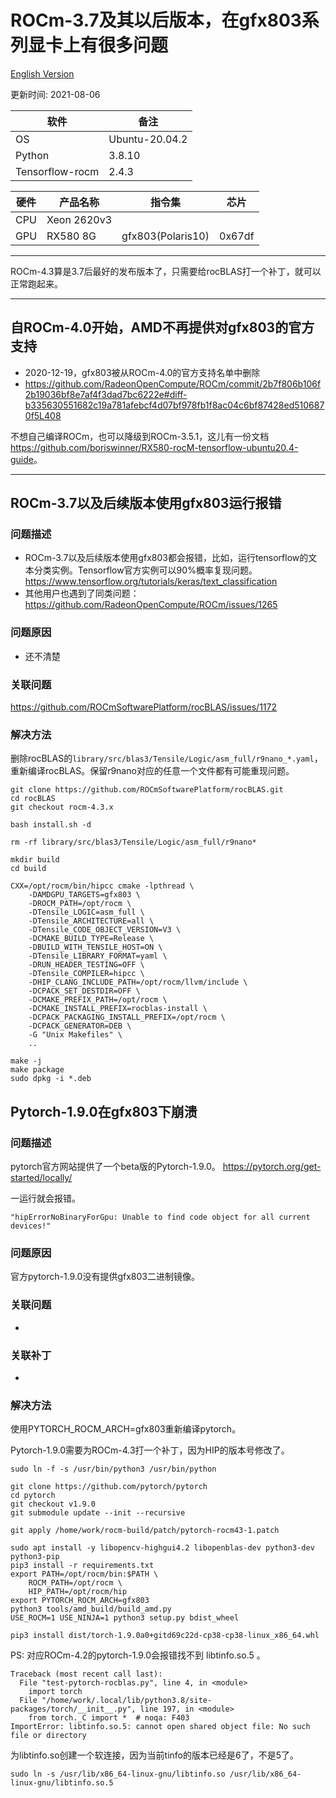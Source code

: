 
# ROCm-3.7及其以后版本，在gfx803系列显卡上有很多问题

[English Version](README.md)

更新时间: 2021-08-06

|软件           |备注          |
|---------------|--------------|
|OS             |Ubuntu-20.04.2|
|Python         |3.8.10        |
|Tensorflow-rocm|2.4.3         |

|硬件    |产品名称    |指令集           |芯片   |
|--------|------------|-----------------|-------|
|CPU     |Xeon 2620v3 |                 |       |
|GPU     |RX580 8G    |gfx803(Polaris10)|0x67df |

---

ROCm-4.3算是3.7后最好的发布版本了，只需要给rocBLAS打一个补丁，就可以正常跑起来。

---

## 自ROCm-4.0开始，AMD不再提供对gfx803的官方支持

* 2020-12-19，gfx803被从ROCm-4.0的官方支持名单中删除
* <https://github.com/RadeonOpenCompute/ROCm/commit/2b7f806b106f2b19036bf8e7af4f3dad7bc6222e#diff-b335630551682c19a781afebcf4d07bf978fb1f8ac04c6bf87428ed5106870f5L408>

不想自己编译ROCm，也可以降级到ROCm-3.5.1，这儿有一份文档<https://github.com/boriswinner/RX580-rocM-tensorflow-ubuntu20.4-guide>。

---

## ROCm-3.7以及后续版本使用gfx803运行报错

### 问题描述

* ROCm-3.7以及后续版本使用gfx803都会报错，比如，运行tensorflow的文本分类实例。Tensorflow官方实例可以90%概率复现问题。 <https://www.tensorflow.org/tutorials/keras/text_classification>
* 其他用户也遇到了同类问题： <https://github.com/RadeonOpenCompute/ROCm/issues/1265>

### 问题原因

* 还不清楚

### 关联问题

<https://github.com/ROCmSoftwarePlatform/rocBLAS/issues/1172>

### 解决方法

删除rocBLAS的`library/src/blas3/Tensile/Logic/asm_full/r9nano_*.yaml`，重新编译rocBLAS。保留r9nano对应的任意一个文件都有可能重现问题。

```
git clone https://github.com/ROCmSoftwarePlatform/rocBLAS.git
cd rocBLAS
git checkout rocm-4.3.x

bash install.sh -d

rm -rf library/src/blas3/Tensile/Logic/asm_full/r9nano*

mkdir build
cd build

CXX=/opt/rocm/bin/hipcc cmake -lpthread \
    -DAMDGPU_TARGETS=gfx803 \
    -DROCM_PATH=/opt/rocm \
    -DTensile_LOGIC=asm_full \
    -DTensile_ARCHITECTURE=all \
    -DTensile_CODE_OBJECT_VERSION=V3 \
    -DCMAKE_BUILD_TYPE=Release \
    -DBUILD_WITH_TENSILE_HOST=ON \
    -DTensile_LIBRARY_FORMAT=yaml \
    -DRUN_HEADER_TESTING=OFF \
    -DTensile_COMPILER=hipcc \
    -DHIP_CLANG_INCLUDE_PATH=/opt/rocm/llvm/include \
    -DCPACK_SET_DESTDIR=OFF \
    -DCMAKE_PREFIX_PATH=/opt/rocm \
    -DCMAKE_INSTALL_PREFIX=rocblas-install \
    -DCPACK_PACKAGING_INSTALL_PREFIX=/opt/rocm \
    -DCPACK_GENERATOR=DEB \
    -G "Unix Makefiles" \
    ..

make -j
make package
sudo dpkg -i *.deb

```

## Pytorch-1.9.0在gfx803下崩溃

### 问题描述

pytorch官方网站提供了一个beta版的Pytorch-1.9.0。 
<https://pytorch.org/get-started/locally/>

一运行就会报错。

```
"hipErrorNoBinaryForGpu: Unable to find code object for all current devices!"

```

### 问题原因

官方pytorch-1.9.0没有提供gfx803二进制镜像。

### 关联问题

-

### 关联补丁

-

### 解决方法

使用PYTORCH_ROCM_ARCH=gfx803重新编译pytorch。

Pytorch-1.9.0需要为ROCm-4.3打一个补丁，因为HIP的版本号修改了。

```
sudo ln -f -s /usr/bin/python3 /usr/bin/python

git clone https://github.com/pytorch/pytorch
cd pytorch
git checkout v1.9.0
git submodule update --init --recursive

git apply /home/work/rocm-build/patch/pytorch-rocm43-1.patch

sudo apt install -y libopencv-highgui4.2 libopenblas-dev python3-dev python3-pip
pip3 install -r requirements.txt
export PATH=/opt/rocm/bin:$PATH \
    ROCM_PATH=/opt/rocm \
    HIP_PATH=/opt/rocm/hip 
export PYTORCH_ROCM_ARCH=gfx803
python3 tools/amd_build/build_amd.py
USE_ROCM=1 USE_NINJA=1 python3 setup.py bdist_wheel

pip3 install dist/torch-1.9.0a0+gitd69c22d-cp38-cp38-linux_x86_64.whl

```

PS: 对应ROCm-4.2的pytorch-1.9.0会报错找不到 libtinfo.so.5 。

```
Traceback (most recent call last):
  File "test-pytorch-rocblas.py", line 4, in <module>
    import torch
  File "/home/work/.local/lib/python3.8/site-packages/torch/__init__.py", line 197, in <module>
    from torch._C import *  # noqa: F403
ImportError: libtinfo.so.5: cannot open shared object file: No such file or directory

```

为libtinfo.so创建一个软连接，因为当前tinfo的版本已经是6了，不是5了。

```
sudo ln -s /usr/lib/x86_64-linux-gnu/libtinfo.so /usr/lib/x86_64-linux-gnu/libtinfo.so.5

```



